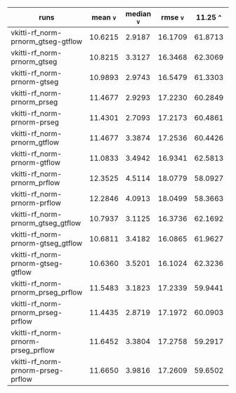runs | mean `v` | median `v` | rmse `v` | 11.25 `^` | 22.5 `^` | 30 `^`
-----| -------- |----------- |--------- | --------- | -------- |----
vkitti-rf_norm-prnorm_gtseg-gtflow | 10.6215 | 2.9187 | 16.1709 | 61.8713 | 79.3935 | 89.7143
vkitti-rf_norm-prnorm_gtseg | 10.8215 | 3.3127 | 16.3468 | 62.3069 | 77.4047 | 89.3943
vkitti-rf_norm-prnorm-gtseg | 10.9893 | 2.9743 | 16.5479 | 61.3303 | 76.5126 | 89.2187
vkitti-rf_norm-prnorm_prseg | 11.4677 | 2.9293 | 17.2230 | 60.2849 | 74.0208 | 86.6414
vkitti-rf_norm-prnorm-prseg | 11.4301 | 2.7093 | 17.2173 | 60.4861 | 74.3421 | 86.6781
vkitti-rf_norm-prnorm_gtflow | 11.4677 | 3.3874 | 17.2536 | 60.4426 | 76.6269 | 87.9240
vkitti-rf_norm-prnorm-gtflow | 11.0833 | 3.4942 | 16.9341 | 62.5813 | 77.7202 | 87.8095
vkitti-rf_norm-prnorm_prflow | 12.3525 | 4.5114 | 18.0779 | 58.0927 | 73.2068 | 83.9588
vkitti-rf_norm-prnorm-prflow | 12.2846 | 4.0913 | 18.0499 | 58.3663 | 73.2340 | 83.8354
vkitti-rf_norm-prnorm_gtseg_gtflow | 10.7937 | 3.1125 | 16.3736 | 62.1692 | 77.4652 | 89.4428
vkitti-rf_norm-prnorm-gtseg_gtflow | 10.6811 | 3.4182 | 16.0865 | 61.9627 | 79.7387 | 90.0772
vkitti-rf_norm-prnorm-gtseg-gtflow | 10.6360 | 3.5201 | 16.1024 | 62.3236 | 79.6800 | 89.9853
vkitti-rf_norm-prnorm_prseg_prflow | 11.5483 | 3.1823 | 17.2339 | 59.9441 | 74.6338 | 86.0030
vkitti-rf_norm-prnorm_prseg-prflow | 11.4435 | 2.8719 | 17.1972 | 60.0903 | 74.4775 | 86.0924
vkitti-rf_norm-prnorm-prseg_prflow | 11.6452 | 3.3804 | 17.2758 | 59.2917 | 74.6663 | 86.5110
vkitti-rf_norm-prnorm-prseg-prflow | 11.6650 | 3.9816 | 17.2609 | 59.6502 | 74.6964 | 86.4785
